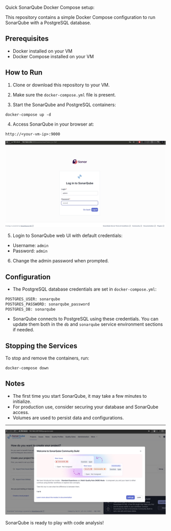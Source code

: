 
Quick SonarQube Docker Compose setup:

This repository contains a simple Docker Compose configuration to run SonarQube with a PostgreSQL database.

## Prerequisites

- Docker installed on your VM
- Docker Compose installed on your VM

## How to Run

1. Clone or download this repository to your VM.

2. Make sure the `docker-compose.yml` file is present.

3. Start the SonarQube and PostgreSQL containers:


```
docker-compose up -d
```

4. Access SonarQube in your browser at:

```
http://<your-vm-ip>:9000
```
![1](./assets/1.jpg)


5. Login to SonarQube web UI with default credentials:

- Username: `admin`
- Password: `admin`

6. Change the admin password when prompted.

## Configuration

- The PostgreSQL database credentials are set in `docker-compose.yml`:

```
POSTGRES_USER: sonarqube
POSTGRES_PASSWORD: sonarqube_password
POSTGRES_DB: sonarqube

```

- SonarQube connects to PostgreSQL using these credentials. You can update them both in the `db` and `sonarqube` service environment sections if needed.

## Stopping the Services

To stop and remove the containers, run:

```
docker-compose down
```

## Notes

- The first time you start SonarQube, it may take a few minutes to initialize.
- For production use, consider securing your database and SonarQube access.
- Volumes are used to persist data and configurations.

---

![2](./assets/2.jpg)

SonarQube is ready to play with code analysis!